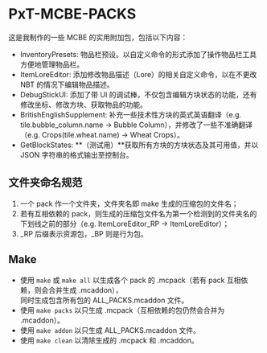 # PxT-MCBE-PACKS

这是我制作的一些 MCBE 的实用附加包，包括以下内容：

- InventoryPresets: 物品栏预设。以自定义命令的形式添加了操作物品栏工具方便地管理物品栏。
- ItemLoreEditor: 添加修改物品描述（Lore）的相关自定义命令，以在不更改 NBT 的情况下编辑物品描述。
- DebugStickUI: 添加了带 UI 的调试棒，不仅包含编辑方块状态的功能，还有修改坐标、修改方块、获取物品的功能。
- BritishEnglishSupplement: 补充一些技术性方块的英式英语翻译（e.g. tile.bubble_column.name →
Bubble Column），并修改了一些不准确翻译（e.g. Crops(tile.wheat.name) → Wheat Crops）。
- GetBlockStates: **（测试用）**获取所有方块的方块状态及其可用值，并以 JSON 字符串的格式输出至控制台。

## 文件夹命名规范

1. 一个 pack 作一个文件夹，文件夹名即 make 生成的压缩包的文件名；
2. 若有互相依赖的 pack，则生成的压缩包文件名为第一个检测到的文件夹名的下划线之前的部分（e.g. ItemLoreEditor_RP → ItemLoreEditor）；
3. _RP 后缀表示资源包，_BP 则是行为包。

## Make

- 使用 `make` 或 `make all` 以生成各个 pack 的 .mcpack（若有 pack 互相依赖，则会合并生成 .mcaddon），\
同时生成包含所有包的 ALL\_PACKS.mcaddon 文件。
- 使用 `make packs` 以只生成 .mcpack（互相依赖的包仍然会合并为 .mcaddon）。
- 使用 `make addon` 以只生成 ALL\_PACKS.mcaddon 文件。
- 使用 `make clean` 以清除生成的 .mcpack 和 .mcaddon。

